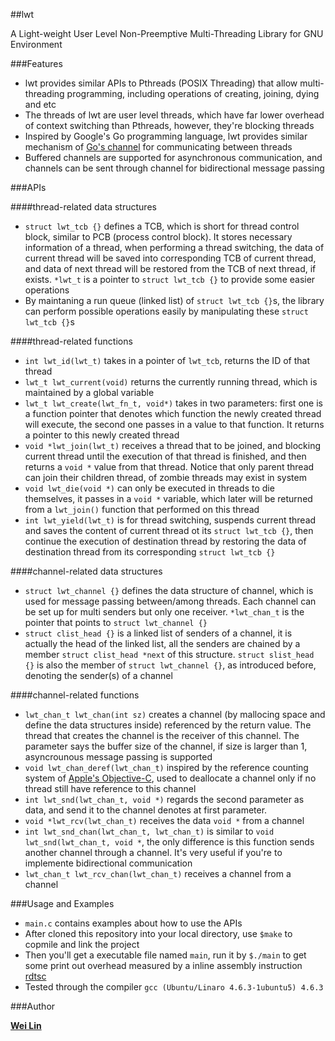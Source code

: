##lwt 

A Light-weight User Level Non-Preemptive Multi-Threading Library for GNU Environment

###Features

- lwt provides similar APIs to Pthreads (POSIX Threading) that allow multi-threading programming, including operations of creating, joining, dying and etc
- The threads of lwt are user level threads, which have far lower overhead of context switching than Pthreads, however, they're blocking threads
- Inspired by Google's Go programming language, lwt provides similar mechanism of [Go's channel](http://golang.org/doc/effective_go.html#channels) for communicating between threads
- Buffered channels are supported for asynchronous communication, and channels can be sent through channel for bidirectional message passing

###APIs

####thread-related data structures
- `struct lwt_tcb {}` defines a TCB, which is short for thread control block, similar to PCB (process control block). It stores necessary information of a thread, when performing a thread switching, the data of current thread will be saved into corresponding TCB of current thread, and data of next thread will be restored from the TCB of next thread, if exists. `*lwt_t` is a pointer to `struct lwt_tcb {}` to provide some easier operations
- By maintaning a run queue (linked list) of `struct lwt_tcb {}`s, the library can perform possible operations easily by manipulating these `struct lwt_tcb {}`s

####thread-related functions
- `int lwt_id(lwt_t)` takes in a pointer of `lwt_tcb`, returns the ID of that thread
- `lwt_t lwt_current(void)` returns the currently running thread, which is maintained by a global variable
- `lwt_t lwt_create(lwt_fn_t, void*)` takes in two parameters: first one is a function pointer that denotes which function the newly created thread will execute, the second one passes in a value to that function. It returns a pointer to this newly created thread
- `void *lwt_join(lwt_t)` receives a thread that to be joined, and blocking current thread until the execution of that thread is finished, and then returns a `void *` value from that thread. Notice that only parent thread can join their children thread, of zombie threads may exist in system
- `void lwt_die(void *)` can only be executed in threads to die themselves, it passes in a `void *` variable, which later will be returned from a `lwt_join()` function that performed on this thread
- `int lwt_yield(lwt_t)` is for thread switching, suspends current thread and saves the content of current thread ot its `struct lwt_tcb {}`, then continue the execution of destination thread by restoring the data of destination thread from its corresponding `struct lwt_tcb {}`

####channel-related data structures

- `struct lwt_channel {}` defines the data structure of channel, which is used for message passing between/among threads. Each channel can be set up for multi senders but only one receiver. `*lwt_chan_t` is the pointer that points to `struct lwt_channel {}`
- `struct clist_head {}` is a linked list of senders of a channel, it is actually the head of the linked list, all the senders are chained by a member `struct clist_head *next` of this structure. `struct slist_head {}` is also the member of `struct lwt_channel {}`, as introduced before, denoting the sender(s) of a channel

####channel-related functions

- `lwt_chan_t lwt_chan(int sz)` creates a channel (by mallocing space and define the data structures inside) referenced by the return value. The thread that creates the channel is the receiver of this channel. The parameter says the buffer size of the channel, if size is larger than 1, asyncrounous message passing is supported
- `void lwt_chan_deref(lwt_chan_t)` inspired by the reference counting system of [Apple's Objective-C](https://developer.apple.com/library/mac/documentation/cocoa/conceptual/ProgrammingWithObjectiveC/Introduction/Introduction.html), used to deallocate a channel only if no thread still have reference to this channel
- `int lwt_snd(lwt_chan_t, void *)` regards the second parameter as data, and send it to the channel denotes at first parameter.
- `void *lwt_rcv(lwt_chan_t)` receives the data `void *` from a channel
- `int lwt_snd_chan(lwt_chan_t, lwt_chan_t)` is similar to `void lwt_snd(lwt_chan_t, void *`, the only difference is this function sends another channel through a channel. It's very useful if you're to implemente bidirectional communication
- `lwt_chan_t lwt_rcv_chan(lwt_chan_t)` receives a channel from a channel

###Usage and Examples

- `main.c` contains examples about how to use the APIs
- After cloned this repository into your local directory, use `$make` to copmile and link the project
- Then you'll get a executable file named `main`, run it by `$./main` to get some print out overhead measured by a inline assembly instruction [rdtsc](http://en.wikipedia.org/wiki/Time_Stamp_Counter)
- Tested through the compiler `gcc (Ubuntu/Linaro 4.6.3-1ubuntu5) 4.6.3`

###Author

**[Wei Lin](http://www.github.com/ivanlw)**



